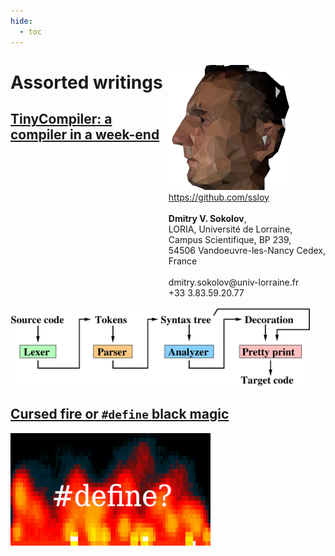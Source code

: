 ```yaml
---
hide:
  - toc
---
```


<p  style="float: right">
<a href="https://github.com/ssloy">
<img src="haqreu200px.png" /><br/>
https://github.com/ssloy</a>
<br/>&nbsp<br/>
<b>Dmitry V. Sokolov</b>,
<br/>
LORIA, Université de Lorraine, <br/> Campus Scientifique, BP 239, <br/>54506 Vandoeuvre-les-Nancy Cedex, <br/>France
<br/>&nbsp<br/>
dmitry.sokolov@univ-lorraine.fr<br/>
+33 3.83.59.20.77
<br/>
</p>


# Assorted writings

## [TinyCompiler: a compiler in a week-end](tinycompiler/index.md)
[<img src="tinycompiler/home/compiler.png" width="480">](tinycompiler/index.md)


## [Cursed fire or `#define` black magic](strange/cursed-fire.md)
[![](strange/cursed-fire/define-320.png)](strange/cursed-fire.md)


